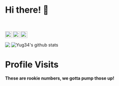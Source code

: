 # Hi there! 👋
<br/>
<br/>
<a href="https://www.linkedin.com/in/yug-gajjar-34222b18b/" > 
  <img align="left" alt="Linkedin" width="22px" src="https://img.icons8.com/color/48/000000/linkedin.png" />
</a>
<a href="https://github.com/Yug34">
  <img align="left" alt="Github" width="22px" src="https://github.com/fluidicon.png" />
</a>
<a href="https://instagram.com/me_yug/">
  <img align="left" alt="Instagram" width="22px" src="https://www.flaticon.com/svg/static/icons/svg/174/174855.svg" />
</a>
<br/>
<br/>
<img align="center" src="https://github-readme-stats.vercel.app/api/top-langs/?username=Yug34&theme=dark">
<img align="center" src="https://github-readme-stats.vercel.app/api?username=Yug34&count_private=true&show_icons=true&theme=dark&line_height=27" alt="Yug34's github stats"/>

# Profile Visits
#### These are rookie numbers, we gotta pump those up!

<img src="https://profile-counter.glitch.me/Yug34/count.svg" alt="" />




<!--
**Yug34/Yug34** is a ✨ _special_ ✨ repository because its `README.md` (this file) appears on your GitHub profile.
Here are some ideas to get you started:
- 🔭 I’m currently working on ...
- 🌱 I’m currently learning ...
- 👯 I’m looking to collaborate on ...
- 🤔 I’m looking for help with ...
- 💬 Ask me about ...
- 📫 How to reach me: ...
- 😄 Pronouns: ...
- ⚡ Fun fact: ...
-->
